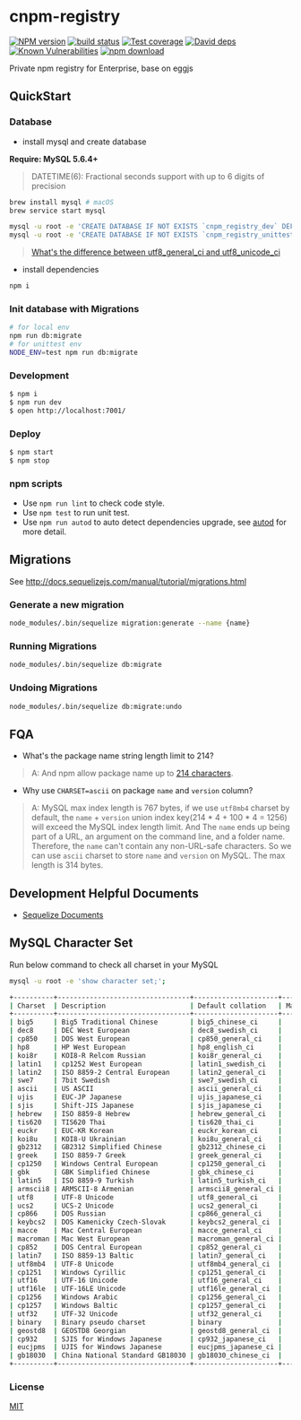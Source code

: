 # cnpm-registry

[![NPM version][npm-image]][npm-url]
[![build status][travis-image]][travis-url]
[![Test coverage][codecov-image]][codecov-url]
[![David deps][david-image]][david-url]
[![Known Vulnerabilities][snyk-image]][snyk-url]
[![npm download][download-image]][download-url]

[npm-image]: http://cnpmjs.org/badge/v/cnpm-registry.svg?style=flat-square
[npm-url]: http://cnpmjs.org/package/cnpm-registry
[travis-image]: https://img.shields.io/travis/cnpm/registry.svg?style=flat-square
[travis-url]: https://travis-ci.org/cnpm/registry
[codecov-image]: https://codecov.io/gh/cnpm/registry/branch/master/graph/badge.svg
[codecov-url]: https://codecov.io/gh/cnpm/registry
[david-image]: https://img.shields.io/david/cnpm/registry.svg?style=flat-square
[david-url]: https://david-dm.org/cnpm/registry
[snyk-image]: https://snyk.io/test/npm/cnpm-registry/badge.svg?style=flat-square
[snyk-url]: https://snyk.io/test/npm/cnpm-registry
[download-image]: https://img.shields.io/npm/dm/cnpm-registry.svg?style=flat-square
[download-url]: https://npmjs.org/package/cnpm-registry

Private npm registry for Enterprise, base on eggjs

## QuickStart

### Database

- install mysql and create database

**Require: MySQL 5.6.4+**
> DATETIME(6): Fractional seconds support with up to 6 digits of precision

```bash
brew install mysql # macOS
brew service start mysql

mysql -u root -e 'CREATE DATABASE IF NOT EXISTS `cnpm_registry_dev` DEFAULT CHARSET=utf8mb4 COLLATE utf8mb4_unicode_ci;'
mysql -u root -e 'CREATE DATABASE IF NOT EXISTS `cnpm_registry_unittest` DEFAULT CHARSET=utf8mb4 COLLATE utf8mb4_unicode_ci;'
```

> [What's the difference between utf8_general_ci and utf8_unicode_ci](https://stackoverflow.com/questions/766809/whats-the-difference-between-utf8-general-ci-and-utf8-unicode-ci)

- install dependencies

```bash
npm i
```

### Init database with Migrations

```bash
# for local env
npm run db:migrate
# for unittest env
NODE_ENV=test npm run db:migrate
```

### Development

```bash
$ npm i
$ npm run dev
$ open http://localhost:7001/
```

### Deploy

```bash
$ npm start
$ npm stop
```

### npm scripts

- Use `npm run lint` to check code style.
- Use `npm test` to run unit test.
- Use `npm run autod` to auto detect dependencies upgrade, see [autod](https://www.npmjs.com/package/autod) for more detail.

## Migrations

See http://docs.sequelizejs.com/manual/tutorial/migrations.html

### Generate a new migration

```bash
node_modules/.bin/sequelize migration:generate --name {name}
```

### Running Migrations

```bash
node_modules/.bin/sequelize db:migrate
```

### Undoing Migrations

```bash
node_modules/.bin/sequelize db:migrate:undo
```

## FQA

- What's the package name string length limit to 214?
> A: And npm allow package name up to [214 characters](https://docs.npmjs.com/files/package.json#name).

- Why use `CHARSET=ascii` on package `name` and `version` column?
> A: MySQL max index length is 767 bytes, if we use `utf8mb4` charset by default,
> the `name` + `version` union index key(214 * 4 + 100 * 4 = 1256) will exceed the MySQL index length limit.
> And The `name` ends up being part of a URL, an argument on the command line, and a folder name. Therefore, the `name` can't contain any non-URL-safe characters.
> So we can use `ascii` charset to store `name` and `version` on MySQL. The max length is 314 bytes.

## Development Helpful Documents

- [Sequelize Documents](http://docs.sequelizejs.com/)

## MySQL Character Set

Run below command to check all charset in your MySQL

```bash
mysql -u root -e 'show character set;';

+----------+---------------------------------+---------------------+--------+
| Charset  | Description                     | Default collation   | Maxlen |
+----------+---------------------------------+---------------------+--------+
| big5     | Big5 Traditional Chinese        | big5_chinese_ci     |      2 |
| dec8     | DEC West European               | dec8_swedish_ci     |      1 |
| cp850    | DOS West European               | cp850_general_ci    |      1 |
| hp8      | HP West European                | hp8_english_ci      |      1 |
| koi8r    | KOI8-R Relcom Russian           | koi8r_general_ci    |      1 |
| latin1   | cp1252 West European            | latin1_swedish_ci   |      1 |
| latin2   | ISO 8859-2 Central European     | latin2_general_ci   |      1 |
| swe7     | 7bit Swedish                    | swe7_swedish_ci     |      1 |
| ascii    | US ASCII                        | ascii_general_ci    |      1 |
| ujis     | EUC-JP Japanese                 | ujis_japanese_ci    |      3 |
| sjis     | Shift-JIS Japanese              | sjis_japanese_ci    |      2 |
| hebrew   | ISO 8859-8 Hebrew               | hebrew_general_ci   |      1 |
| tis620   | TIS620 Thai                     | tis620_thai_ci      |      1 |
| euckr    | EUC-KR Korean                   | euckr_korean_ci     |      2 |
| koi8u    | KOI8-U Ukrainian                | koi8u_general_ci    |      1 |
| gb2312   | GB2312 Simplified Chinese       | gb2312_chinese_ci   |      2 |
| greek    | ISO 8859-7 Greek                | greek_general_ci    |      1 |
| cp1250   | Windows Central European        | cp1250_general_ci   |      1 |
| gbk      | GBK Simplified Chinese          | gbk_chinese_ci      |      2 |
| latin5   | ISO 8859-9 Turkish              | latin5_turkish_ci   |      1 |
| armscii8 | ARMSCII-8 Armenian              | armscii8_general_ci |      1 |
| utf8     | UTF-8 Unicode                   | utf8_general_ci     |      3 |
| ucs2     | UCS-2 Unicode                   | ucs2_general_ci     |      2 |
| cp866    | DOS Russian                     | cp866_general_ci    |      1 |
| keybcs2  | DOS Kamenicky Czech-Slovak      | keybcs2_general_ci  |      1 |
| macce    | Mac Central European            | macce_general_ci    |      1 |
| macroman | Mac West European               | macroman_general_ci |      1 |
| cp852    | DOS Central European            | cp852_general_ci    |      1 |
| latin7   | ISO 8859-13 Baltic              | latin7_general_ci   |      1 |
| utf8mb4  | UTF-8 Unicode                   | utf8mb4_general_ci  |      4 |
| cp1251   | Windows Cyrillic                | cp1251_general_ci   |      1 |
| utf16    | UTF-16 Unicode                  | utf16_general_ci    |      4 |
| utf16le  | UTF-16LE Unicode                | utf16le_general_ci  |      4 |
| cp1256   | Windows Arabic                  | cp1256_general_ci   |      1 |
| cp1257   | Windows Baltic                  | cp1257_general_ci   |      1 |
| utf32    | UTF-32 Unicode                  | utf32_general_ci    |      4 |
| binary   | Binary pseudo charset           | binary              |      1 |
| geostd8  | GEOSTD8 Georgian                | geostd8_general_ci  |      1 |
| cp932    | SJIS for Windows Japanese       | cp932_japanese_ci   |      2 |
| eucjpms  | UJIS for Windows Japanese       | eucjpms_japanese_ci |      3 |
| gb18030  | China National Standard GB18030 | gb18030_chinese_ci  |      4 |
+----------+---------------------------------+---------------------+--------+
```

### License

[MIT](LICENSE)


[egg]: https://eggjs.org
